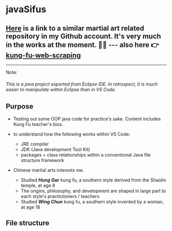 # javaSifus

## [Here](https://github.com/Kyle2Miles93/kung-fu-web-scraping) is a link to a similar martial art related repository in my Github account. It's very much in the works at the moment. 💪📖 --- also here 👉 [kung-fu-web-scraping](https://github.com/Kyle2Miles93/kung-fu-web-scraping)
   --------------------------

Note:
###### This is a java project exported from Eclipse IDE. In retrospect, it is much easier to manipulate within Eclipse than in VS Code.

## Purpose 
* Testing out some OOP java code for practice's sake. Content includes Kung Fu teacher's bios.
* to understand how the following works within VS Code:
  * JRE compiler
  * JDK (Java development Tool Kit)
  * packages + class relationships within a conventional Java file structure framework
 
* Chinese martial arts interests me. 
  * Studied ***Hung Gar*** kung fu, a southern style derived from the Shaolin temple, at age 8
  * The origins, philosophy, and development are shaped in large part to each style's practictioners / teachers
  * Studied ***Wing Chun*** kung fu, a southern style invented by a woman, at age 18

## File structure




